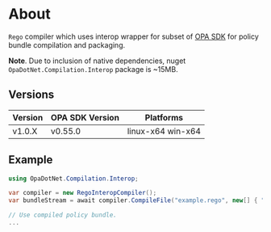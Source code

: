 # About

`Rego` compiler which uses interop wrapper for subset of [OPA SDK](https://pkg.go.dev/github.com/open-policy-agent/opa/sdk) for policy bundle compilation and packaging.

**Note**. Due to inclusion of native dependencies, nuget `OpaDotNet.Compilation.Interop` package is ~15MB.

## Versions

| Version  | OPA SDK Version | Platforms              |
|----------|-----------------|------------------------|
| v1.0.X   | v0.55.0         | linux-x64 win-x64      |

## Example

```csharp
using OpaDotNet.Compilation.Interop;

var compiler = new RegoInteropCompiler();
var bundleStream = await compiler.CompileFile("example.rego", new[] { "example/hello" });

// Use compiled policy bundle.
...
```
